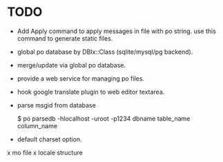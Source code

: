 
# TODO

* Add Apply command to apply messages in file with po string.
    use this command to generate static files.

* global po database by DBIx::Class (sqlite/mysql/pg backend).

* merge/update via global po database.

* provide a web service for managing po files.

* hook google translate plugin to web editor textarea.
* parse msgid from database

    $ po parsedb -hlocalhost -uroot -p1234 dbname table_name column_name

* default charset option.

x mo file 
x locale structure
